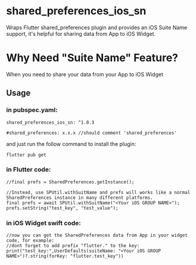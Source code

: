# shared_preferences_ios_sn
Wraps Flutter shared_preferences plugin and provides an iOS Suite Name support, it's helpful for sharing data from App to iOS Widget.

# Why Need "Suite Name" Feature?

When you need to share your data from your App to iOS Widget

## Usage

### in pubspec.yaml:
```
shared_preferences_ios_sn: ^1.0.3

#shared_preferences: x.x.x //should comment 'shared_preferences' 
```
and just run the follow command to install the plugin:
```
flutter pub get
```

### in Flutter code:
```
//final prefs = SharedPreferences.getInstance();

//Instead, use SPUtil.withSuitName and prefs will works like a normal SharedPreferences instance in many different platforms.
final prefs = await SPUtil.withSuitName("<Your iOS GROUP NAME>");
prefs.setString("test_key", "test_value");

```


### in iOS Widget swift code:
```
//now you can get the SharedPreferences data from App in your widget code, for example:
//dont forget to add prefix "flutter." to the key:
print("test_key:",UserDefaults(suiteName: "<Your iOS GROUP NAME>")?.string(forKey: "flutter.test_key"))

```
